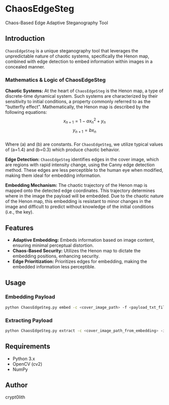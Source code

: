 # ChaosEdgeSteg
Chaos-Based Edge Adaptive Steganography Tool

## Introduction
`ChaosEdgeSteg` is a unique steganography tool that leverages the unpredictable nature of chaotic systems, specifically the Henon map, combined with edge detection to embed information within images in a concealed manner.

### Mathematics & Logic of ChaosEdgeSteg

**Chaotic Systems:** At the heart of `ChaosEdgeSteg` is the Henon map, a type of discrete-time dynamical system. Such systems are characterized by their sensitivity to initial conditions, a property commonly referred to as the "butterfly effect". Mathematically, the Henon map is described by the following equations:
\
$$x_{n+1} = 1 - a x_n^2 + y_n$$
$$y_{n+1} = b x_n$$
\
Where \(a\) and \(b\) are constants. For `ChaosEdgeSteg`, we utilize typical values of \(a=1.4\) and \(b=0.3\) which produce chaotic behavior.

**Edge Detection:** `ChaosEdgeSteg` identifies edges in the cover image, which are regions with rapid intensity change, using the Canny edge detection method. These edges are less perceptible to the human eye when modified, making them ideal for embedding information.

**Embedding Mechanism:** The chaotic trajectory of the Henon map is mapped onto the detected edge coordinates. This trajectory determines where in the image the payload will be embedded. Due to the chaotic nature of the Henon map, this embedding is resistant to minor changes in the image and difficult to predict without knowledge of the initial conditions (i.e., the key).

## Features

- **Adaptive Embedding:** Embeds information based on image content, ensuring minimal perceptual distortion.
- **Chaos-Based Security:** Utilizes the Henon map to dictate the embedding positions, enhancing security.
- **Edge Prioritization:** Prioritizes edges for embedding, making the embedded information less perceptible.

## Usage

### Embedding Payload

```bash
python ChaosEdgeSteg.py embed -c <cover_image_path> -f <payload_txt_file> -k 'secret_key' [-o <output_image_path>]
```

### Extracting Payload

```bash
python ChaosEdgeSteg.py extract -c <cover_image_path_from_embedding> -i <stego_image_path> -k 'key_with_hex_length' [-o <output_text_file>]
```

## Requirements
- Python 3.x
- OpenCV (cv2)
- NumPy

## Author
crypt0lith




